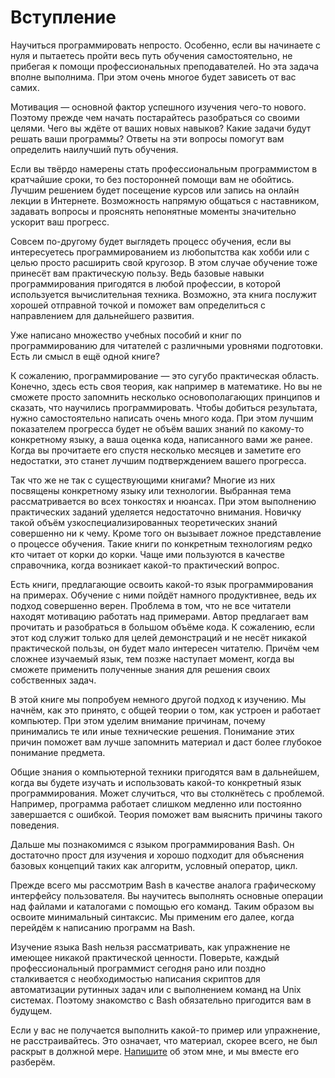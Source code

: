 # Вступление

Научиться программировать непросто. Особенно, если вы начинаете с нуля и пытаетесь пройти весь путь обучения самостоятельно, не прибегая к помощи профессиональных преподавателей. Но эта задача вполне выполнима. При этом очень многое будет зависеть от вас самих.

Мотивация — основной фактор успешного изучения чего-то нового. Поэтому прежде чем начать постарайтесь разобраться со своими целями. Чего вы ждёте от ваших новых навыков? Какие задачи будут решать ваши программы? Ответы на эти вопросы помогут вам определить наилучший путь обучения.

Если вы твёрдо намерены стать профессиональным программистом в кратчайшие сроки, то без посторонней помощи вам не обойтись. Лучшим решением будет посещение курсов или запись на онлайн лекции в Интернете. Возможность напрямую общаться с наставником, задавать вопросы и прояснять непонятные моменты значительно ускорит ваш прогресс.

Совсем по-другому будет выглядеть процесс обучения, если вы интересуетесь программированием из любопытства как хобби или с целью просто расширить свой кругозор. В этом случае обучение тоже принесёт вам практическую пользу. Ведь базовые навыки программирования пригодятся в любой профессии, в которой используется вычислительная техника. Возможно, эта книга послужит хорошей отправной точкой и поможет вам определиться с направлением для дальнейшего развития.

Уже написано множество учебных пособий и книг по программированию для читателей с различными уровнями подготовки. Есть ли смысл в ещё одной книге?

К сожалению, программирование — это сугубо практическая область. Конечно, здесь есть своя теория, как например в математике. Но вы не сможете просто запомнить несколько основополагающих принципов и сказать, что научились программировать. Чтобы добиться результата, нужно самостоятельно написать очень много кода. При этом лучшим показателем прогресса будет не объём ваших знаний по какому-то конкретному языку, а ваша оценка кода, написанного вами же ранее. Когда вы прочитаете его спустя несколько месяцев и заметите его недостатки, это станет лучшим подтверждением вашего прогресса.

Так что же не так с существующими книгами? Многие из них посвящены конкретному языку или технологии. Выбранная тема рассматривается во всех тонкостях и нюансах. При этом выполнению практических заданий уделяется недостаточно внимания. Новичку такой объём узкоспециализированных теоретических знаний совершенно ни к чему. Кроме того он вызывает ложное представление о процессе обучения. Такие книги по конкретным технологиям редко кто читает от корки до корки. Чаще ими пользуются в качестве справочника, когда возникает какой-то практический вопрос.

Есть книги, предлагающие освоить какой-то язык программирования на примерах. Обучение с ними пойдёт намного продуктивнее, ведь их подход совершенно верен. Проблема в том, что не все читатели находят мотивацию работать над примерами. Автор предлагает вам прочитать и разобраться в большом объёме кода. К сожалению, если этот код служит только для целей демонстраций и не несёт никакой практической пользы, он будет мало интересен читателю. Причём чем сложнее изучаемый язык, тем позже наступает момент, когда вы сможете применить полученные знания для решения своих собственных задач.

В этой книге мы попробуем немного другой подход к изучению. Мы начнём, как это принято, с общей теории о том, как устроен и работает компьютер. При этом уделим внимание причинам, почему принимались те или иные технические решения. Понимание этих причин поможет вам лучше запомнить материал и даст более глубокое понимание предмета.

Общие знания о компьютерной техники пригодятся вам в дальнейшем, когда вы будете изучать и использовать какой-то конкретный язык программирования. Может случиться, что вы столкнётесь с проблемой. Например, программа работает слишком медленно или постоянно завершается с ошибкой. Теория поможет вам выяснить причины такого поведения.

Дальше мы познакомимся с языком программирования Bash. Он достаточно прост для изучения и хорошо подходит для объяснения базовых концепций таких как алгоритм, условный оператор, цикл.

Прежде всего мы рассмотрим Bash в качестве аналога графическому интерфейсу пользователя. Вы научитесь выполнять основные операции над файлами и каталогами с помощью его команд. Таким образом вы освоите минимальный синтаксис. Мы применим его далее, когда перейдём к написанию программ на Bash.

Изучение языка Bash нельзя рассматривать, как упражнение не имеющее никакой практической ценности. Поверьте, каждый профессиональный программист сегодня рано или поздно сталкивается с необходимостью написания скриптов для автоматизации рутинных задач или с выполнением команд на Unix системах. Поэтому знакомство с Bash обязательно пригодится вам в будущем.

Если у вас не получается выполнить какой-то пример или упражнение, не расстраивайтесь. Это означает, что материал, скорее всего, не был раскрыт в должной мере. [Напишите](mailto:petrsum@gmail.com) об этом мне, и мы вместе его разберём.